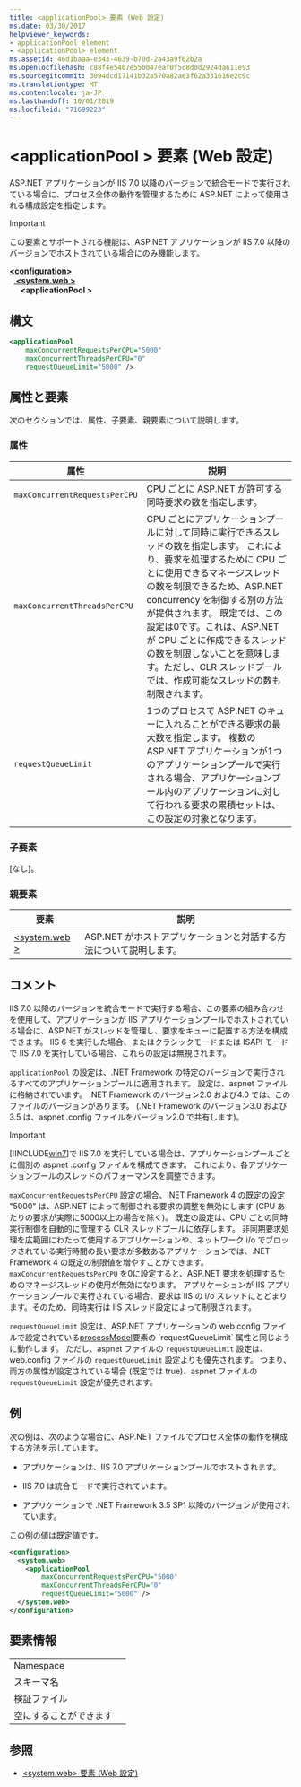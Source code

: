 ```yaml
---
title: <applicationPool> 要素 (Web 設定)
ms.date: 03/30/2017
helpviewer_keywords:
- applicationPool element
- <applicationPool> element
ms.assetid: 46d1baaa-e343-4639-b70d-2a43a9f62b2a
ms.openlocfilehash: c88f4e5407e550047eaf0f5c8d0d2924da611e93
ms.sourcegitcommit: 3094dcd17141b32a570a82ae3f62a331616e2c9c
ms.translationtype: MT
ms.contentlocale: ja-JP
ms.lasthandoff: 10/01/2019
ms.locfileid: "71699223"
---
```

# <a name="applicationpool-element-web-settings"></a>\<applicationPool > 要素 (Web 設定)
ASP.NET アプリケーションが IIS 7.0 以降のバージョンで統合モードで実行されている場合に、プロセス全体の動作を管理するために ASP.NET によって使用される構成設定を指定します。  
  
> [!IMPORTANT]
> この要素とサポートされる機能は、ASP.NET アプリケーションが IIS 7.0 以降のバージョンでホストされている場合にのみ機能します。  
  
[ **\<configuration>** ](../configuration-element.md)  
&nbsp;&nbsp;[ **\<system.web >** ](system-web-element-web-settings.md)  
&nbsp;&nbsp;&nbsp;&nbsp; **\<applicationPool >**  
  
## <a name="syntax"></a>構文  
  
```xml  
<applicationPool   
    maxConcurrentRequestsPerCPU="5000"   
    maxConcurrentThreadsPerCPU="0"   
    requestQueueLimit="5000" />  
```  
  
## <a name="attributes-and-elements"></a>属性と要素  

次のセクションでは、属性、子要素、親要素について説明します。  
  
### <a name="attributes"></a>属性  
  
|属性|説明|  
|---------------|-----------------|  
|`maxConcurrentRequestsPerCPU`|CPU ごとに ASP.NET が許可する同時要求の数を指定します。|  
|`maxConcurrentThreadsPerCPU`|CPU ごとにアプリケーションプールに対して同時に実行できるスレッドの数を指定します。 これにより、要求を処理するために CPU ごとに使用できるマネージスレッドの数を制限できるため、ASP.NET concurrency を制御する別の方法が提供されます。 既定では、この設定は0です。これは、ASP.NET が CPU ごとに作成できるスレッドの数を制限しないことを意味します。ただし、CLR スレッドプールでは、作成可能なスレッドの数も制限されます。|  
|`requestQueueLimit`|1つのプロセスで ASP.NET のキューに入れることができる要求の最大数を指定します。 複数の ASP.NET アプリケーションが1つのアプリケーションプールで実行される場合、アプリケーションプール内のアプリケーションに対して行われる要求の累積セットは、この設定の対象となります。|  
  
### <a name="child-elements"></a>子要素  
 [なし]。  
  
### <a name="parent-elements"></a>親要素  
  
|要素|説明|  
|-------------|-----------------|  
|[\<system.web >](system-web-element-web-settings.md)|ASP.NET がホストアプリケーションと対話する方法について説明します。|  
  
## <a name="remarks"></a>コメント  

IIS 7.0 以降のバージョンを統合モードで実行する場合、この要素の組み合わせを使用して、アプリケーションが IIS アプリケーションプールでホストされている場合に、ASP.NET がスレッドを管理し、要求をキューに配置する方法を構成できます。 IIS 6 を実行した場合、またはクラシックモードまたは ISAPI モードで IIS 7.0 を実行している場合、これらの設定は無視されます。  
  
`applicationPool` の設定は、.NET Framework の特定のバージョンで実行されるすべてのアプリケーションプールに適用されます。 設定は、aspnet ファイルに格納されています。 .NET Framework のバージョン2.0 および4.0 では、このファイルのバージョンがあります。 (.NET Framework のバージョン3.0 および3.5 は、aspnet .config ファイルをバージョン2.0 で共有します)。  
  
> [!IMPORTANT]
> [!INCLUDE[win7](../../../../../includes/win7-md.md)]で IIS 7.0 を実行している場合は、アプリケーションプールごとに個別の aspnet .config ファイルを構成できます。 これにより、各アプリケーションプールのスレッドのパフォーマンスを調整できます。  
  
`maxConcurrentRequestsPerCPU` 設定の場合、.NET Framework 4 の既定の設定 "5000" は、ASP.NET によって制御される要求の調整を無効にします (CPU あたりの要求が実際に5000以上の場合を除く)。 既定の設定は、CPU ごとの同時実行制御を自動的に管理する CLR スレッドプールに依存します。 非同期要求処理を広範囲にわたって使用するアプリケーションや、ネットワーク i/o でブロックされている実行時間の長い要求が多数あるアプリケーションでは、.NET Framework 4 の既定の制限値を増やすことができます。 `maxConcurrentRequestsPerCPU` を0に設定すると、ASP.NET 要求を処理するためのマネージスレッドの使用が無効になります。 アプリケーションが IIS アプリケーションプールで実行されている場合、要求は IIS の i/o スレッドにとどまります。そのため、同時実行は IIS スレッド設定によって制限されます。  
  
`requestQueueLimit` 設定は、ASP.NET アプリケーションの web.config ファイルで設定されている[processModel](https://docs.microsoft.com/previous-versions/dotnet/netframework-4.0/7w2sway1(v=vs.100))要素の `requestQueueLimit` 属性と同じように動作します。 ただし、aspnet ファイルの `requestQueueLimit` 設定は、web.config ファイルの `requestQueueLimit` 設定よりも優先されます。 つまり、両方の属性が設定されている場合 (既定では true)、aspnet ファイルの `requestQueueLimit` 設定が優先されます。  
  
## <a name="example"></a>例  

次の例は、次のような場合に、ASP.NET ファイルでプロセス全体の動作を構成する方法を示しています。  
  
- アプリケーションは、IIS 7.0 アプリケーションプールでホストされます。  
  
- IIS 7.0 は統合モードで実行されています。  
  
- アプリケーションで .NET Framework 3.5 SP1 以降のバージョンが使用されています。  
  
この例の値は既定値です。  
  
```xml  
<configuration>  
  <system.web>  
    <applicationPool   
        maxConcurrentRequestsPerCPU="5000"  
        maxConcurrentThreadsPerCPU="0"   
        requestQueueLimit="5000" />  
  </system.web>  
</configuration>  
```  
  
## <a name="element-information"></a>要素情報  
  
|||  
|-|-|  
|Namespace||  
|スキーマ名||  
|検証ファイル||  
|空にすることができます||  
  
## <a name="see-also"></a>参照

- [\<system.web> 要素 (Web 設定)](system-web-element-web-settings.md)
